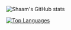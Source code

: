 ![Shaam's GitHub stats](https://github-readme-stats.vercel.app/api?username=Shaam-K&show_icons=true&theme=tokyonight)

[![Top Languages](https://github-readme-stats.vercel.app/api/top-langs/?username=Shaam-K&layout=compact)](https://github.com/anuraghazra/github-readme-stats)